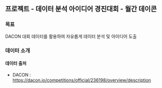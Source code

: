 ## 프로젝트 - 데이터 분석 아이디어 경진대회 - 월간 데이콘
### 목표
DACON 대회 데이터를 활용하여 자유롭게 데이터 분석 및 아이디어 도출

### 데이터 소개<br>


#### 데이터 출처 
- DACON : https://dacon.io/competitions/official/236198/overview/description
